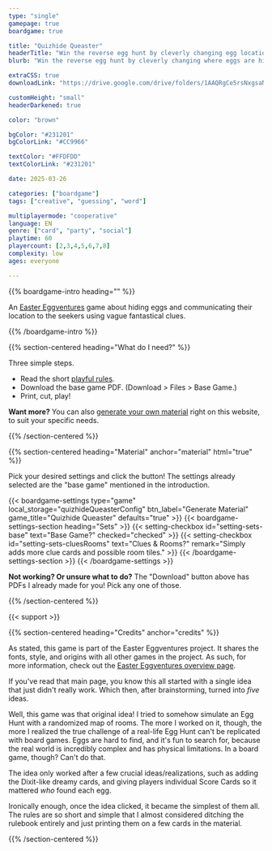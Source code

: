 ```yaml
---
type: "single"
gamepage: true
boardgame: true

title: "Quizhide Queaster"
headerTitle: "Win the reverse egg hunt by cleverly changing egg locations just before you decide to look."
blurb: "Win the reverse egg hunt by cleverly changing where eggs are hidden just before you decide to look."

extraCSS: true
downloadLink: "https://drive.google.com/drive/folders/1AAQRgCe5rsNxgsaNKRV8uYlT7MVDY6sT"

customHeight: "small"
headerDarkened: true

color: "brown"

bgColor: "#231201"
bgColorLink: "#CC9966"

textColor: "#FFDFDD"
textColorLink: "#231201"

date: 2025-03-26

categories: ["boardgame"]
tags: ["creative", "guessing", "word"]

multiplayermode: "cooperative"
language: EN
genre: ["card", "party", "social"]
playtime: 60
playercount: [2,3,4,5,6,7,8]
complexity: low
ages: everyone

---
```


{{% boardgame-intro heading="" %}}

An [Easter Eggventures](/easter-eggventures/) game about hiding eggs and communicating their location to the seekers using vague fantastical clues.

{{% /boardgame-intro %}}

{{% section-centered heading="What do I need?" %}}

Three simple steps.
* Read the short [playful rules](rules).
* Download the base game PDF. (Download > Files > Base Game.)
* Print, cut, play!

**Want more?** You can also [generate your own material](#material) right on this website, to suit your specific needs.

{{% /section-centered %}}

{{% section-centered heading="Material" anchor="material" html="true" %}}

<p>Pick your desired settings and click the button! The settings already selected are the "base game" mentioned in the introduction.</p>

{{< boardgame-settings type="game" local_storage="quizhideQueasterConfig" btn_label="Generate Material" game_title="Quizhide Queaster" defaults="true" >}}
  {{< boardgame-settings-section heading="Sets" >}}
    {{< setting-checkbox id="setting-sets-base" text="Base Game?" checked="checked" >}}
    {{< setting-checkbox id="setting-sets-cluesRooms" text="Clues & Rooms?" remark="Simply adds more clue cards and possible room tiles." >}}
  {{< /boardgame-settings-section >}}
{{< /boardgame-settings >}}

<p class="settings-remark"><strong>Not working? Or unsure what to do?</strong> The "Download" button above has PDFs I already made for you! Pick any one of those.</p>

{{% /section-centered %}}

{{< support >}}

{{% section-centered heading="Credits" anchor="credits" %}}

As stated, this game is part of the Easter Eggventures project. It shares the fonts, style, and origins with all other games in the project. As such, for more information, check out the [Easter Eggventures overview page](/easter-eggventures/).

If you've read that main page, you know this all started with a single idea that just didn't really work. Which then, after brainstorming, turned into _five_ ideas.

Well, this game was that original idea! I tried to somehow simulate an Egg Hunt with a randomized map of rooms. The more I worked on it, though, the more I realized the true challenge of a real-life Egg Hunt can't be replicated with board games. Eggs are hard to find, and it's fun to search for, because the real world is incredibly complex and has physical limitations. In a board game, though? Can't do that.

The idea only worked after a few crucial ideas/realizations, such as adding the Dixit-like dreamy cards, and giving players individual Score Cards so it mattered _who_ found each egg.

Ironically enough, once the idea clicked, it became the simplest of them all. The rules are so short and simple that I almost considered ditching the rulebook entirely and just printing them on a few cards in the material.

{{% /section-centered %}}